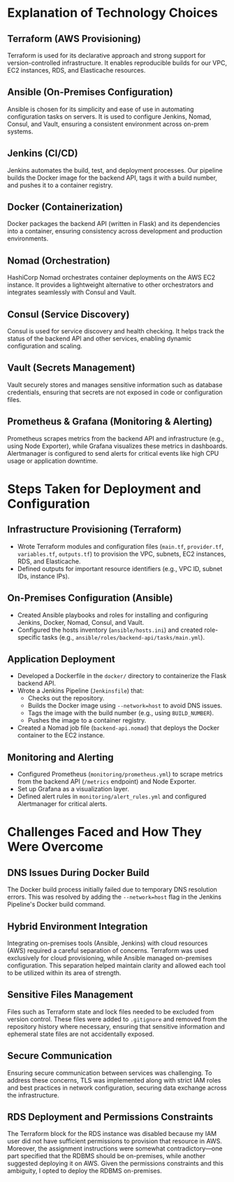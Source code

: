 # Explanation of Technology Choices

## Terraform (AWS Provisioning)
Terraform is used for its declarative approach and strong support for version-controlled infrastructure. It enables reproducible builds for our VPC, EC2 instances, RDS, and Elasticache resources.

## Ansible (On-Premises Configuration)
Ansible is chosen for its simplicity and ease of use in automating configuration tasks on servers. It is used to configure Jenkins, Nomad, Consul, and Vault, ensuring a consistent environment across on-prem systems.

## Jenkins (CI/CD)
Jenkins automates the build, test, and deployment processes. Our pipeline builds the Docker image for the backend API, tags it with a build number, and pushes it to a container registry.

## Docker (Containerization)
Docker packages the backend API (written in Flask) and its dependencies into a container, ensuring consistency across development and production environments.

## Nomad (Orchestration)
HashiCorp Nomad orchestrates container deployments on the AWS EC2 instance. It provides a lightweight alternative to other orchestrators and integrates seamlessly with Consul and Vault.

## Consul (Service Discovery)
Consul is used for service discovery and health checking. It helps track the status of the backend API and other services, enabling dynamic configuration and scaling.

## Vault (Secrets Management)
Vault securely stores and manages sensitive information such as database credentials, ensuring that secrets are not exposed in code or configuration files.

## Prometheus & Grafana (Monitoring & Alerting)
Prometheus scrapes metrics from the backend API and infrastructure (e.g., using Node Exporter), while Grafana visualizes these metrics in dashboards. Alertmanager is configured to send alerts for critical events like high CPU usage or application downtime.

# Steps Taken for Deployment and Configuration

## Infrastructure Provisioning (Terraform)
- Wrote Terraform modules and configuration files (`main.tf`, `provider.tf`, `variables.tf`, `outputs.tf`) to provision the VPC, subnets, EC2 instances, RDS, and Elasticache.
- Defined outputs for important resource identifiers (e.g., VPC ID, subnet IDs, instance IPs).

## On-Premises Configuration (Ansible)
- Created Ansible playbooks and roles for installing and configuring Jenkins, Docker, Nomad, Consul, and Vault.
- Configured the hosts inventory (`ansible/hosts.ini`) and created role-specific tasks (e.g., `ansible/roles/backend-api/tasks/main.yml`).

## Application Deployment
- Developed a Dockerfile in the `docker/` directory to containerize the Flask backend API.
- Wrote a Jenkins Pipeline (`Jenkinsfile`) that:
  - Checks out the repository.
  - Builds the Docker image using `--network=host` to avoid DNS issues.
  - Tags the image with the build number (e.g., using `BUILD_NUMBER`).
  - Pushes the image to a container registry.
- Created a Nomad job file (`backend-api.nomad`) that deploys the Docker container to the EC2 instance.

## Monitoring and Alerting
- Configured Prometheus (`monitoring/prometheus.yml`) to scrape metrics from the backend API (`/metrics` endpoint) and Node Exporter.
- Set up Grafana as a visualization layer.
- Defined alert rules in `monitoring/alert_rules.yml` and configured Alertmanager for critical alerts.

# Challenges Faced and How They Were Overcome

## DNS Issues During Docker Build
The Docker build process initially failed due to temporary DNS resolution errors. This was resolved by adding the `--network=host` flag in the Jenkins Pipeline's Docker build command.

## Hybrid Environment Integration
Integrating on-premises tools (Ansible, Jenkins) with cloud resources (AWS) required a careful separation of concerns. Terraform was used exclusively for cloud provisioning, while Ansible managed on-premises configuration. This separation helped maintain clarity and allowed each tool to be utilized within its area of strength.

## Sensitive Files Management
Files such as Terraform state and lock files needed to be excluded from version control. These files were added to `.gitignore` and removed from the repository history where necessary, ensuring that sensitive information and ephemeral state files are not accidentally exposed.

## Secure Communication
Ensuring secure communication between services was challenging. To address these concerns, TLS was implemented along with strict IAM roles and best practices in network configuration, securing data exchange across the infrastructure.

## RDS Deployment and Permissions Constraints
The Terraform block for the RDS instance was disabled because my IAM user did not have sufficient permissions to provision that resource in AWS. Moreover, the assignment instructions were somewhat contradictory—one part specified that the RDBMS should be on-premises, while another suggested deploying it on AWS. Given the permissions constraints and this ambiguity, I opted to deploy the RDBMS on-premises.

